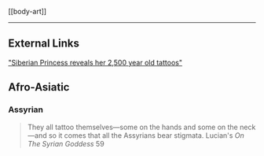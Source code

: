 [[body-art]]

---

## External Links
["Siberian Princess reveals her 2,500 year old tattoos"](https://siberiantimes.com/culture/others/features/siberian-princess-reveals-her-2500-year-old-tattoos/)


## Afro-Asiatic
### Assyrian
> They all tattoo themselves—some on the hands and some on the neck—and so it comes that all the Assyrians bear stigmata.
> Lucian's *On The Syrian Goddess* 59